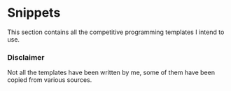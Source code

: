 # Snippets

This section contains all the competitive programming templates I intend to use.

### Disclaimer

Not all the templates have been written by me, some of them have been copied from various sources.
